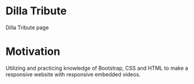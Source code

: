 # Dilla Tribute
Dilla Tribute page

# Motivation
Utilizing and practicing knowledge of Bootstrap, CSS and HTML to make a responsive website with responsive embedded videos.
